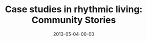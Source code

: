 ---
layout: message
category: message
series: "Rhythm"
title: "Case studies in rhythmic living: Community Stories"
date: 2013-05-04-00-00
message_id: 785
audio: "http://s3.amazonaws.com/crossroads-media/media/legacy/mp3/rhythm03.mp3"
audio-duration: "44:38"
program: "http://s3.amazonaws.com/crossroads-media/media/legacy/documents/05_04-05_13Program_LO.pdf"
description: "People in our community share their rhythms"
video: "https://s3.amazonaws.com/crossroadsvideomessages/rhythm03.mp4"
video-duration: "44:44"
video-image: "http://s3.amazonaws.com/crossroads-media/images/legacy/content/rhythm03_still.jpg"
explicit: false
---